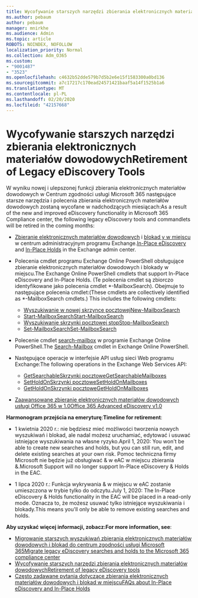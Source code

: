 ```yaml
---
title: Wycofywanie starszych narzędzi zbierania elektronicznych materiałów dowodowych
ms.author: pebaum
author: pebaum
manager: mnirkhe
ms.audience: Admin
ms.topic: article
ROBOTS: NOINDEX, NOFOLLOW
localization_priority: Normal
ms.collection: Adm_O365
ms.custom:
- "9001487"
- "3523"
ms.openlocfilehash: c4632b52dde579b7d5b2e6e15f1583300a0bd136
ms.sourcegitcommit: a7c17217c170ead24571421baaf5a14f1525b1a6
ms.translationtype: MT
ms.contentlocale: pl-PL
ms.lasthandoff: 02/20/2020
ms.locfileid: "42157668"
---
```

# <a name="retirement-of-legacy-ediscovery-tools"></a><span data-ttu-id="2312e-102">Wycofywanie starszych narzędzi zbierania elektronicznych materiałów dowodowych</span><span class="sxs-lookup"><span data-stu-id="2312e-102">Retirement of Legacy eDiscovery Tools</span></span>

<span data-ttu-id="2312e-103">W wyniku nowej i ulepszonej funkcji zbierania elektronicznych materiałów dowodowych w Centrum zgodności usługi Microsoft 365 następujące starsze narzędzia i polecenia zbierania elektronicznych materiałów dowodowych zostaną wycofane w nadchodzących miesiącach:</span><span class="sxs-lookup"><span data-stu-id="2312e-103">As a result of the new and improved eDiscovery functionality in Microsoft 365 Compliance center, the following legacy eDiscovery tools and commandlets will be retired in the coming months:</span></span>

- <span data-ttu-id="2312e-104">[Zbieranie elektronicznych materiałów dowodowych](https://docs.microsoft.com/exchange/security-and-compliance/in-place-ediscovery/in-place-ediscovery) i [blokad y w miejscu](https://docs.microsoft.com/exchange/security-and-compliance/create-or-remove-in-place-holds) w centrum administracyjnym programu Exchange.</span><span class="sxs-lookup"><span data-stu-id="2312e-104">[In-Place eDiscovery](https://docs.microsoft.com/exchange/security-and-compliance/in-place-ediscovery/in-place-ediscovery) and [In-Place Holds](https://docs.microsoft.com/exchange/security-and-compliance/create-or-remove-in-place-holds) in the Exchange admin center.</span></span>

- <span data-ttu-id="2312e-105">Polecenia cmdlet programu Exchange Online PowerShell obsługujące zbieranie elektronicznych materiałów dowodowych i blokady w miejscu.</span><span class="sxs-lookup"><span data-stu-id="2312e-105">The Exchange Online PowerShell cmdlets that support In-Place eDiscovery and In-Place Holds.</span></span> <span data-ttu-id="2312e-106">(Te polecenia cmdlet są zbiorczo identyfikowane jako polecenia cmdlet \*-MailboxSearch). Obejmuje to następujące polecenia cmdlet:</span><span class="sxs-lookup"><span data-stu-id="2312e-106">(These cmdlets are collectively identified as \*-MailboxSearch cmdlets.) This includes the following cmdlets:</span></span>

    - [<span data-ttu-id="2312e-107">Wyszukiwanie w nowej skrzynce pocztowej</span><span class="sxs-lookup"><span data-stu-id="2312e-107">New-MailboxSearch</span></span>](https://docs.microsoft.com/powershell/module/exchange/policy-and-compliance-content-search/new-mailboxsearch)
    - [<span data-ttu-id="2312e-108">Start-MailboxSearch</span><span class="sxs-lookup"><span data-stu-id="2312e-108">Start-MailboxSearch</span></span>](https://docs.microsoft.com/powershell/module/exchange/policy-and-compliance-content-search/start-mailboxsearch)
    - [<span data-ttu-id="2312e-109">Wyszukiwanie skrzynki pocztowej stop</span><span class="sxs-lookup"><span data-stu-id="2312e-109">Stop-MailboxSearch</span></span>](https://docs.microsoft.com/powershell/module/exchange/policy-and-compliance-content-search/stop-mailboxsearch)
    - [<span data-ttu-id="2312e-110">Set-MailboxSearch</span><span class="sxs-lookup"><span data-stu-id="2312e-110">Set-MailboxSearch</span></span>](https://docs.microsoft.com/powershell/module/exchange/policy-and-compliance-content-search/set-mailboxsearch)

- <span data-ttu-id="2312e-111">Polecenie cmdlet [search-mailbox](https://docs.microsoft.com/powershell/module/exchange/mailboxes/search-mailbox?view=exchange-ps) w programie Exchange Online PowerShell.</span><span class="sxs-lookup"><span data-stu-id="2312e-111">The [Search-Mailbox](https://docs.microsoft.com/powershell/module/exchange/mailboxes/search-mailbox?view=exchange-ps) cmdlet in Exchange Online PowerShell.</span></span>
- <span data-ttu-id="2312e-112">Następujące operacje w interfejsie API usług sieci Web programu Exchange:</span><span class="sxs-lookup"><span data-stu-id="2312e-112">The following operations in the Exchange Web Services API:</span></span>
    - [<span data-ttu-id="2312e-113">GetSearchableSkrzynki pocztowe</span><span class="sxs-lookup"><span data-stu-id="2312e-113">GetSearchableMailboxes</span></span>](https://docs.microsoft.com/exchange/client-developer/web-service-reference/getsearchablemailboxes-operation)
    - [<span data-ttu-id="2312e-114">SetHoldOnSkrzynki pocztowe</span><span class="sxs-lookup"><span data-stu-id="2312e-114">SetHoldOnMailboxes</span></span>](https://docs.microsoft.com/exchange/client-developer/web-service-reference/setholdonmailboxes-operation)
    - [<span data-ttu-id="2312e-115">GetHoldOnSkrzynki pocztowe</span><span class="sxs-lookup"><span data-stu-id="2312e-115">GetHoldOnMailboxes</span></span>](https://docs.microsoft.com/exchange/client-developer/web-service-reference/getholdonmailboxes-operation)

- [<span data-ttu-id="2312e-116">Zaawansowane zbieranie elektronicznych materiałów dowodowych usługi Office 365 w 1.0</span><span class="sxs-lookup"><span data-stu-id="2312e-116">Office 365 Advanced eDiscovery v1.0</span></span>](https://docs.microsoft.com/en-us/microsoft-365/compliance/office-365-advanced-ediscovery)

<span data-ttu-id="2312e-117">**Harmonogram przejścia na emeryturę**:</span><span class="sxs-lookup"><span data-stu-id="2312e-117">**Timeline for retirement**:</span></span>
- <span data-ttu-id="2312e-118">1 kwietnia 2020 r.: nie będziesz mieć możliwości tworzenia nowych wyszukiwań i blokad, ale nadal możesz uruchamiać, edytować i usuwać istniejące wyszukiwania na własne ryzyko.</span><span class="sxs-lookup"><span data-stu-id="2312e-118">April 1, 2020: You won't be able to create new searches and holds, but you can still run, edit, and delete existing searches at your own risk.</span></span> <span data-ttu-id="2312e-119">Pomoc techniczna firmy Microsoft nie będzie już obsługiwać & w eAC w miejscu zbierania &.</span><span class="sxs-lookup"><span data-stu-id="2312e-119">Microsoft Support will no longer support In-Place eDiscovery & Holds in the EAC.</span></span>

- <span data-ttu-id="2312e-120">1 lipca 2020 r.: Funkcja wykrywania & w miejscu w eAC zostanie umieszczona w trybie tylko do odczytu.</span><span class="sxs-lookup"><span data-stu-id="2312e-120">July 1, 2020: The In-Place eDiscovery & Holds functionality in the EAC will be placed in a read-only mode.</span></span> <span data-ttu-id="2312e-121">Oznacza to, że możesz usuwać tylko istniejące wyszukiwania i blokady.</span><span class="sxs-lookup"><span data-stu-id="2312e-121">This means you'll only be able to remove existing searches and holds.</span></span>

<span data-ttu-id="2312e-122">**Aby uzyskać więcej informacji, zobacz:**</span><span class="sxs-lookup"><span data-stu-id="2312e-122">**For more information, see**:</span></span>

 - [<span data-ttu-id="2312e-123">Migrowanie starszych wyszukiwań zbierania elektronicznych materiałów dowodowych i blokad do centrum zgodności usługi Microsoft 365</span><span class="sxs-lookup"><span data-stu-id="2312e-123">Migrate legacy eDiscovery searches and holds to the Microsoft 365 compliance center</span></span>](https://docs.microsoft.com/en-us/microsoft-365/compliance/migrate-legacy-ediscovery-searches-and-holds)
 - [<span data-ttu-id="2312e-124">Wycofywanie starszych narzędzi zbierania elektronicznych materiałów dowodowych</span><span class="sxs-lookup"><span data-stu-id="2312e-124">Retirement of legacy eDiscovery tools</span></span>](https://docs.microsoft.com/en-us/microsoft-365/compliance/legacy-ediscovery-retirement)
 - [<span data-ttu-id="2312e-125">Często zadawane pytania dotyczące zbierania elektronicznych materiałów dowodowych i blokad w miejscu</span><span class="sxs-lookup"><span data-stu-id="2312e-125">FAQs about In-Place eDiscovery and In-Place Holds</span></span>](https://docs.microsoft.com/en-us/microsoft-365/compliance/legacy-ediscovery-retirement#faqs-about-in-place-ediscovery-and-in-place-holds)



